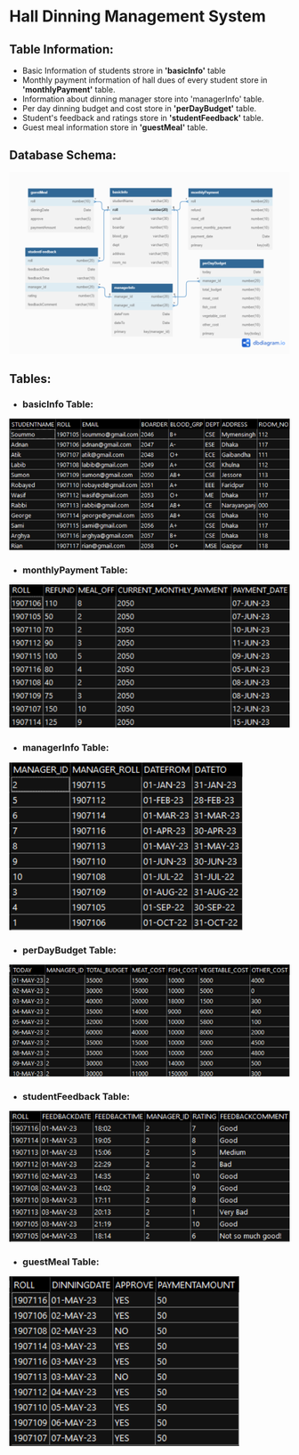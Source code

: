 #  Hall Dinning Management System
## Table Information: 
- Basic Information of students strore in <b>'basicInfo'</b> table <br>
- Monthly payment information of hall dues of every student store in <b>'monthlyPayment'</b> table. <br>
- Information about dinning manager store into 'managerInfo' table. <br>
- Per day dinning budget and cost store in <b>'perDayBudget'</b> table. <br>
- Student's feedback and ratings store in <b>'studentFeedback'</b> table. <br>
- Guest meal information store in <b>'guestMeal'</b> table. 

## Database Schema: 
![alt text](https://github.com/DatabaseSystem19/database-project-Sk-Azraf-Sami/blob/main/Images/Schema.png)

## Tables: 
- <h3> basicInfo Table: </h3>
![alt text](https://github.com/DatabaseSystem19/database-project-Sk-Azraf-Sami/blob/main/Images/basicInfo.png)
- <h3> monthlyPayment Table: </h3>
![alt text](https://github.com/DatabaseSystem19/database-project-Sk-Azraf-Sami/blob/main/Images/monthlyPayment.png)
- <h3> managerInfo Table: </h3>
![alt text](https://github.com/DatabaseSystem19/database-project-Sk-Azraf-Sami/blob/main/Images/managerInfo.png)
- <h3> perDayBudget Table: </h3>
![alt text](https://github.com/DatabaseSystem19/database-project-Sk-Azraf-Sami/blob/main/Images/perDayBudget.png)
- <h3> studentFeedback Table: </h3>
![alt text](https://github.com/DatabaseSystem19/database-project-Sk-Azraf-Sami/blob/main/Images/studentFeedback.png)
- <h3> guestMeal Table: </h3>
![alt text](https://github.com/DatabaseSystem19/database-project-Sk-Azraf-Sami/blob/main/Images/guestMeal.png)
